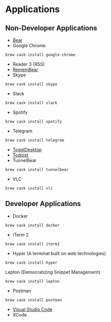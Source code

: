 # Applications

## Non-Developer Applications

* [Bear](https://itunes.apple.com/us/app/bear-beautiful-writing-app/id1091189122?ls=1&mt=12)
* Google Chrome

```text
brew cask install google-chrome
```

* Reader 3 \(RSS\)
* [RememBear](https://www.remembear.com/download)
* Skype

```text
brew cask install skype
```

* Slack

```text
brew cask install slack
```

* Spotify

```text
brew cask install spotify
```

* Telegram

```text
brew cask install telegram
```

* [TogglDesktop](https://toggl.com/toggl-desktop/)
* [Todoist](https://todoist.com)
* TunnelBear

```text
brew cask install tunnelbear
```

* VLC

```text
brew cask install vlc
```

## Developer Applications

* Docker

```text
brew cask install docker
```

* iTerm 2

```text
brew cask install iterm2
```

* Hyper \(A terminal built on web technologies\)

```text
brew cask install hyper
```

Lepton \(Democratizing Snippet Management\)

```text
brew cask install lepton
```

* Postman

```text
brew cask install postman
```

* [Visual Studio Code](https://code.visualstudio.com/download)
* XCode

